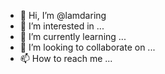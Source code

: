- 👋 Hi, I’m @lamdaring
- 👀 I’m interested in ...
- 🌱 I’m currently learning ...
- 💞️ I’m looking to collaborate on ...
- 📫 How to reach me ...

<!---
lamdaring/lamdaring is a ✨ special ✨ repository because its `README.md` (this file) appears on your GitHub profile.
You can click the Preview link to take a look at your changes.
--->
